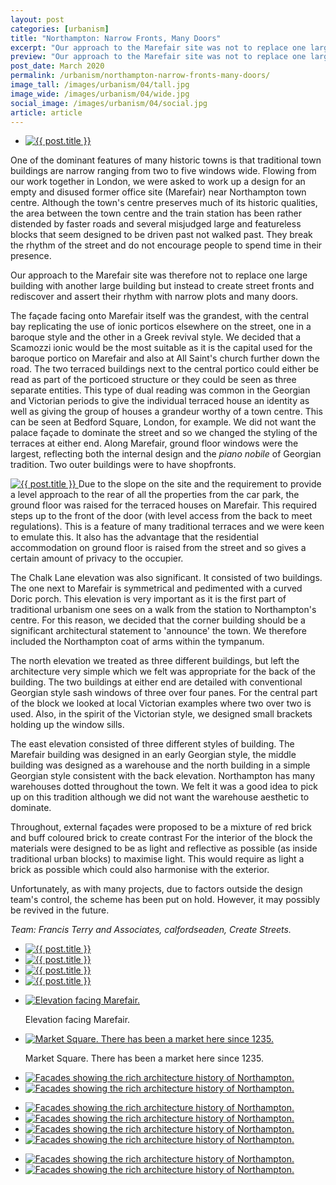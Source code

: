 ```yaml
---
layout: post
categories: [urbanism]
title: "Northampton: Narrow Fronts, Many Doors"
excerpt: "Our approach to the Marefair site was not to replace one large building with another large building but instead to create street fronts and rediscover and assert their rhythm with narrow plots and many doors."
preview: "Our approach to the Marefair site was not to replace one large building with another large building but instead to create street fronts and rediscover and assert their rhythm with narrow plots and many doors."
post_date: March 2020
permalink: /urbanism/northampton-narrow-fronts-many-doors/
image_tall: /images/urbanism/04/tall.jpg
image_wide: /images/urbanism/04/wide.jpg
social_image: /images/urbanism/04/social.jpg
article: article
---
```


<ul class="list">
	<li class="full">
		<a class="fancybox" rel="group" href="/images/urbanism/04/01.jpg">
			<img src="/images/urbanism/04/social.jpg" alt="{{ post.title }}" />
		</a>
	</li>
</ul>

One of the dominant features of many historic towns is that traditional town buildings are narrow ranging from two to five windows wide. Flowing from our work together in London, we were asked to work up a design for an empty and disused former office site (Marefair) near Northampton town centre. Although the town's centre preserves much of its historic qualities, the area between the town centre and the train station has been rather distended by faster roads and several misjudged large and featureless blocks that seem designed to be driven past not walked past. They break the rhythm of the street and do not encourage people to spend time in their presence.
 
Our approach to the Marefair site was therefore not to replace one large building with another large building but instead to create street fronts and rediscover and assert their rhythm with narrow plots and many doors. 

The façade facing onto Marefair itself was the grandest, with the central bay replicating the use of ionic porticos elsewhere on the street, one in a baroque style and the other in a Greek revival style. We decided that a Scamozzi ionic would be the most suitable as it is the capital used for the baroque portico on Marefair and also at All Saint's church further down the road. The two terraced buildings next to the central portico could either be read as part of the porticoed structure or they could be seen as three separate entities. This type of dual reading was common in the Georgian and Victorian periods to give the individual terraced house an identity as well as giving the group of houses a grandeur worthy of a town centre. This can be seen at Bedford Square, London, for example. We did not want the palace façade to dominate the street and so we changed the styling of the terraces at either end. Along Marefair, ground floor windows were the largest, reflecting both the internal design and the *piano nobile* of Georgian tradition. Two outer buildings were to have shopfronts.

<a class="fancybox" rel="group" href="/images/urbanism/04/02.jpg">
	<img src="/images/urbanism/04/thumbs/02.jpg" alt="{{ post.title }}" class="half-inset" />
</a>Due to the slope on the site and the requirement to provide a level approach to the rear of all the properties from the car park, the ground floor was raised for the terraced houses on Marefair. This required steps up to the front of the door (with level access from the back to meet regulations). This is a feature of many traditional terraces and we were keen to emulate this. It also has the advantage that the residential accommodation on ground floor is raised from the street and so gives a certain amount of privacy to the occupier.

The Chalk Lane elevation was also significant. It consisted of two buildings. The one next to Marefair is symmetrical and pedimented with a curved Doric porch. This elevation is very important as it is the first part of traditional urbanism one sees on a walk from the station to Northampton's centre. For this reason, we decided that the corner building should be a significant architectural statement to 'announce' the town. We therefore included the Northampton coat of arms within the tympanum. 

The north elevation we treated as three different buildings, but left the architecture very simple which we felt was appropriate for the back of the building. The two buildings at either end are detailed with conventional Georgian style sash windows of three over four panes. For the central part of the block we looked at local Victorian examples where two over two is used. Also, in the spirit of the Victorian style, we designed small brackets holding up the window sills. 

The east elevation consisted of three different styles of building. The Marefair building was designed in an early Georgian style, the middle building was designed as a warehouse and the north building in a simple Georgian style consistent with the back elevation. Northampton has many warehouses dotted throughout the town. We felt it was a good idea to pick up on this tradition although we did not want the warehouse aesthetic to dominate.

Throughout, external façades were proposed to be a mixture of red brick and buff coloured brick to create contrast For the interior of the block the materials were designed to be as light and reflective as possible (as inside traditional urban blocks) to maximise light. This would require as light a brick as possible which could also harmonise with the exterior.
 
Unfortunately, as with many projects, due to factors outside the design team's control, the scheme has been put on hold. However, it may possibly be revived in the future.

*Team: Francis Terry and Associates, calfordseaden, Create Streets.*

<ul class="list">
	<li class="half">
		<a class="fancybox" rel="group" href="/images/urbanism/04/03.jpg">
			<img src="/images/urbanism/04/thumbs/03.jpg" alt="{{ post.title }}" />
		</a>
	</li>
	<li class="half">
		<a class="fancybox" rel="group" href="/images/urbanism/04/04.jpg">
			<img src="/images/urbanism/04/thumbs/04.jpg" alt="{{ post.title }}" />
		</a>
	</li>
	<li class="half">
		<a class="fancybox" rel="group" href="/images/urbanism/04/05.jpg">
			<img src="/images/urbanism/04/thumbs/05.jpg" alt="{{ post.title }}" />
		</a>
	</li>
	<li class="half">
		<a class="fancybox" rel="group" href="/images/urbanism/04/06.jpg">
			<img src="/images/urbanism/04/thumbs/06.jpg" alt="{{ post.title }}" />
		</a>
	</li>
</ul>
<ul class="list">
	<li class="full">
		<a class="fancybox" rel="group" href="/images/urbanism/04/07.jpg" title="Elevation facing Marefair.">
			<img src="/images/urbanism/04/thumbs/07.jpg" alt="Elevation facing Marefair." />
		</a>
		<p class="caption">Elevation facing Marefair.</p>
	</li>
</ul>
<ul class="list">
	<li class="full">
		<a class="fancybox" rel="group" href="/images/urbanism/04/08.jpg" title="Market Square. There has been a market here since 1235.">
			<img src="/images/urbanism/04/thumbs/08.jpg" alt="Market Square. There has been a market here since 1235." />
		</a>
		<p class="caption">Market Square. There has been a market here since 1235.</p>
	</li>
</ul>
<ul class="list">
	<li class="half">
		<a class="fancybox" rel="group" href="/images/urbanism/04/09.jpg" title="Facades showing the rich architecture history of Northampton.">
			<img src="/images/urbanism/04/thumbs/09.jpg" alt="Facades showing the rich architecture history of Northampton." />
		</a>
	</li>
	<li class="half">
		<a class="fancybox" rel="group" href="/images/urbanism/04/10.jpg" title="Facades showing the rich architecture history of Northampton.">
			<img src="/images/urbanism/04/thumbs/10.jpg" alt="Facades showing the rich architecture history of Northampton." />
		</a>
	</li>
</ul>
<ul class="list">
	<li class="quarter">
		<a class="fancybox" rel="group" href="/images/urbanism/04/11.jpg" title="Facades showing the rich architecture history of Northampton.">
			<img src="/images/urbanism/04/thumbs/11.jpg" alt="Facades showing the rich architecture history of Northampton." />
		</a>
	</li>
	<li class="quarter">
		<a class="fancybox" rel="group" href="/images/urbanism/04/12.jpg" title="Facades showing the rich architecture history of Northampton.">
			<img src="/images/urbanism/04/thumbs/12.jpg" alt="Facades showing the rich architecture history of Northampton." />
		</a>
	</li>
	<li class="quarter">
		<a class="fancybox" rel="group" href="/images/urbanism/04/13.jpg" title="Facades showing the rich architecture history of Northampton.">
			<img src="/images/urbanism/04/thumbs/13.jpg" alt="Facades showing the rich architecture history of Northampton." />
		</a>
	</li>
	<li class="quarter">
		<a class="fancybox" rel="group" href="/images/urbanism/04/14.jpg" title="Facades showing the rich architecture history of Northampton.">
			<img src="/images/urbanism/04/thumbs/14.jpg" alt="Facades showing the rich architecture history of Northampton." />
		</a>
	</li>
</ul>
<ul class="list">
	<li class="half">
		<a class="fancybox" rel="group" href="/images/urbanism/04/15.jpg" title="Facades showing the rich architecture history of Northampton.">
			<img src="/images/urbanism/04/thumbs/15.jpg" alt="Facades showing the rich architecture history of Northampton." />
		</a>
	</li>
	<li class="half">
		<a class="fancybox" rel="group" href="/images/urbanism/04/16.jpg" title="Facades showing the rich architecture history of Northampton.">
			<img src="/images/urbanism/04/thumbs/16.jpg" alt="Facades showing the rich architecture history of Northampton." />
		</a>
	</li>
</ul>